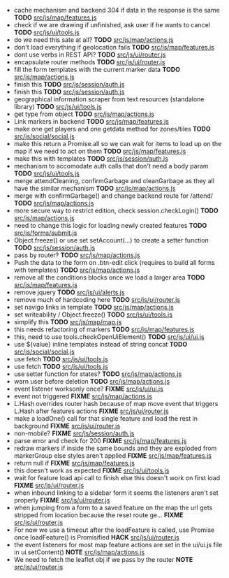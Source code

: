- cache mechanism and backend 304 if data in the response is the same __TODO__ [src/js/map/features.js](src/js/map/features.js)
- check if we are drawing if unfinished, ask user if he wants to cancel __TODO__ [src/js/ui/tools.js](src/js/ui/tools.js)
- do we need this sate at all? __TODO__ [src/js/map/actions.js](src/js/map/actions.js)
- don't load everything if geolocation fails __TODO__ [src/js/map/features.js](src/js/map/features.js)
- dont use verbs in REST API? __TODO__ [src/js/ui/router.js](src/js/ui/router.js)
- encapsulate router methods __TODO__ [src/js/ui/router.js](src/js/ui/router.js)
- fill the form templates with the current marker data __TODO__ [src/js/map/actions.js](src/js/map/actions.js)
- finish this __TODO__ [src/js/session/auth.js](src/js/session/auth.js)
- finish this __TODO__ [src/js/session/auth.js](src/js/session/auth.js)
- geographical information scraper from text resources (standalone library) __TODO__ [src/js/ui/tools.js](src/js/ui/tools.js)
- get type from object __TODO__ [src/js/map/actions.js](src/js/map/actions.js)
- Link markers in backend __TODO__ [src/js/map/features.js](src/js/map/features.js)
- make one get players and one getdata method for zones/tiles __TODO__ [src/js/social/social.js](src/js/social/social.js)
- make this return a Promise.all so we can wait for items to load up on the map if we need to act on them __TODO__ [src/js/map/features.js](src/js/map/features.js)
- make this with templates __TODO__ [src/js/session/auth.js](src/js/session/auth.js)
- mechanism to accomodate auth calls that don't need a body param __TODO__ [src/js/ui/tools.js](src/js/ui/tools.js)
- merge attendCleaning, confirmGarbage and cleanGarbage as they all have the similar mechanism __TODO__ [src/js/map/actions.js](src/js/map/actions.js)
- merge with confirmGarbage() and change backend route for /attend/ __TODO__ [src/js/map/actions.js](src/js/map/actions.js)
- more secure way to restrict edition, check session.checkLogin() __TODO__ [src/js/map/actions.js](src/js/map/actions.js)
- need to change this logic for loading newly created features __TODO__ [src/js/forms/submit.js](src/js/forms/submit.js)
- Object.freeze() or use set setAccount(...) to create a setter function __TODO__ [src/js/session/auth.js](src/js/session/auth.js)
- pass by router? __TODO__ [src/js/map/actions.js](src/js/map/actions.js)
- Push the data to the form on .btn-edit click (requires to build all forms with templates) __TODO__ [src/js/map/actions.js](src/js/map/actions.js)
- remove all the conditions blocks once we load a larger area __TODO__ [src/js/map/features.js](src/js/map/features.js)
- remove jquery __TODO__ [src/js/ui/alerts.js](src/js/ui/alerts.js)
- remove much of hardcoding here __TODO__ [src/js/ui/router.js](src/js/ui/router.js)
- set navigo links in template __TODO__ [src/js/map/actions.js](src/js/map/actions.js)
- set writeability / Object.freeze() __TODO__ [src/js/ui/tools.js](src/js/ui/tools.js)
- simplify this __TODO__ [src/js/map/map.js](src/js/map/map.js)
- this needs refactoring of markers __TODO__ [src/js/map/features.js](src/js/map/features.js)
- this, need to use tools.checkOpenUiElement() __TODO__ [src/js/ui/ui.js](src/js/ui/ui.js)
- use ${value} inline templates instead of string concat __TODO__ [src/js/social/social.js](src/js/social/social.js)
- use fetch __TODO__ [src/js/ui/tools.js](src/js/ui/tools.js)
- use fetch __TODO__ [src/js/ui/tools.js](src/js/ui/tools.js)
- use setter function for states? __TODO__ [src/js/map/actions.js](src/js/map/actions.js)
- warn user before deletion __TODO__ [src/js/map/actions.js](src/js/map/actions.js)
- event listener worksonly once? __FIXME__ [src/js/ui/ui.js](src/js/ui/ui.js)
- event not triggered __FIXME__ [src/js/map/actions.js](src/js/map/actions.js)
- L.Hash overrides router hash because of map move event that triggers L.Hash after features actions __FIXME__ [src/js/ui/router.js](src/js/ui/router.js)
- make a loadOne() call for that single feature and load the rest in background __FIXME__ [src/js/ui/router.js](src/js/ui/router.js)
- non-mobile? __FIXME__ [src/js/session/auth.js](src/js/session/auth.js)
- parse error and check for 200 __FIXME__ [src/js/map/features.js](src/js/map/features.js)
- redraw markers if inside the same bounds and they are exploded from markerGroup else styles aren't applied __FIXME__ [src/js/map/features.js](src/js/map/features.js)
- return null if __FIXME__ [src/js/map/features.js](src/js/map/features.js)
- this doesn't work as expected __FIXME__ [src/js/ui/tools.js](src/js/ui/tools.js)
- wait for feature load api call to finish else this doesn't work on first load __FIXME__ [src/js/ui/router.js](src/js/ui/router.js)
- when inbound linking to a sidebar form it seems the listeners aren't set properly __FIXME__ [src/js/ui/router.js](src/js/ui/router.js)
- when jumping from a form to a saved feature on the map the url gets stripped from location because the reset route ge... __FIXME__ [src/js/ui/router.js](src/js/ui/router.js)
- For now we use a timeout after the loadFeature is called, use Promise once loadFeature() is Promisified __HACK__ [src/js/ui/router.js](src/js/ui/router.js)
- the event listeners for most map feature actions are set in the ui/ui.js file in ui.setContent() __NOTE__ [src/js/map/actions.js](src/js/map/actions.js)
- We need to fetch the leaflet obj if we pass by the router __NOTE__ [src/js/ui/router.js](src/js/ui/router.js)
